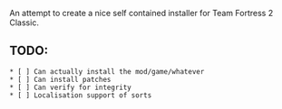An attempt to create a nice self contained installer for Team Fortress 2 Classic.

## TODO: 
	* [ ] Can actually install the mod/game/whatever
	* [ ] Can install patches
	* [ ] Can verify for integrity
	* [ ] Localisation support of sorts